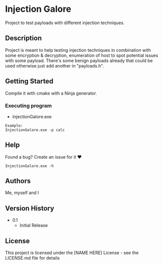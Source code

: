 # Injection Galore

Project to test payloads with different injection techniques. 

## Description

Project is meant to help testing injection techniques in combination with some encryption & decryption, enumeration of host to spot potential issues with some payload. There's some benign payloads already that could be used otherwise just add another in "payloads.h". 

## Getting Started

Compile it with cmake with a Ninja generator.

### Executing program

* InjectionGalore.exe <flags> <value>
```
Example:
InjectionGalore.exe -p calc 
```

## Help

Found a bug? Create an issue for it ❤️
```
InjectionGalore.exe -h
```

## Authors

Me, myself and I

## Version History

* 0.1
    * Initial Release

## License

This project is licensed under the [NAME HERE] License - see the LICENSE.md file for details